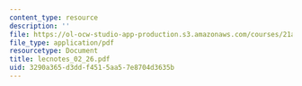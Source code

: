 ```yaml
---
content_type: resource
description: ''
file: https://ol-ocw-studio-app-production.s3.amazonaws.com/courses/21a-240-race-and-science-spring-2004/3290a365d3ddf4515aa57e8704d3635b_lecnotes_02_26.pdf
file_type: application/pdf
resourcetype: Document
title: lecnotes_02_26.pdf
uid: 3290a365-d3dd-f451-5aa5-7e8704d3635b
---
```

